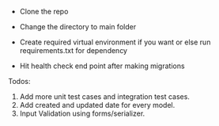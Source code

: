 * Clone the repo

* Change the directory to main folder

* Create required virtual environment if you want or else run requirements.txt for dependency

* Hit health check end point after making migrations



Todos:

1. Add more unit test cases and integration test cases.
2. Add created and updated date for every model.
3. Input Validation using forms/serializer. 
